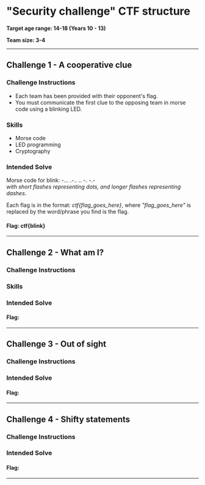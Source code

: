 # "Security challenge" CTF structure

**Target age range: 14-18 (Years 10 - 13)**

**Team size: 3-4**

---

## Challenge 1 - A cooperative clue
### Challenge Instructions
- Each team has been provided with their opponent's flag.
- You must communicate the first clue to the opposing team in morse code using a blinking LED.

  
### Skills
- Morse code
- LED programming
- Cryptography

  
### Intended Solve
Morse code for blink:
-... .-.. .. -. -.-  
_with short flashes representing dots, and longer flashes representing dashes._

Each flag is in the format: _ctf{flag_goes_here}_, where _"flag_goes_here"_ is replaced by the word/phrase you find is the flag.

#### Flag: ctf{blink}

---

## Challenge 2 - What am I?
### Challenge Instructions

### Skills

### Intended Solve

#### Flag: 

---

## Challenge 3 - Out of sight
### Challenge Instructions

### Intended Solve

#### Flag: 

---

## Challenge 4 - Shifty statements
### Challenge Instructions

### Intended Solve

#### Flag: 

---


